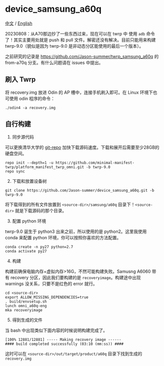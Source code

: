 # device_samsung_a60q

[中文](./README_CN.md) / [English](./README.md)

20230808：从A70那边抄了一些东西过来，现在可以在 twrp 中 使用 `adb` 命令了！其实主要用处就是 push 和 pull 文件。解密还没有解决。目前只能用来构建 twrp-9.0（貌似是因为 twrp-9.0 是非动态分区能使用的最后一个版本）。

之前研究的记录是 https://github.com/Jason-summer/twrp_samsung_a60q 的 from-a70q 分支。有什么问题请在 issues 中提出。

## 刷入 Twrp

将 recovery.img 放进 Odin 的 AP 槽中，连接手机刷入即可。在 Linux 环境下也可使用 odin 程序的命令：

```
./odin4 -a recovery.img
```

## 自行构建

1. 同步源代码

可以更换清华大学的 [git-repo](https://mirror.tuna.tsinghua.edu.cn/help/git-repo/) 加快下载源码速度。下载和展开后需要至少28GB的硬盘空间。

```
repo init --depth=1 -u https://github.com/minimal-manifest-twrp/platform_manifest_twrp_omni.git -b twrp-9.0
repo sync
```

2. 下载和放置设备树

```
git clone https://github.com/Jason-summer/device_samsung_a60q.git -b twrp-9.0
```

将下载得到的所有文件放置到 `<source-dir>/samsung/a60q` 目录下！`<source-dir>` 就是下载源码的那个目录。

3. 配置 python 环境

twrp-9.0 诞生于 python3 出来之前，所以使用的是 python2。这里我使用 conda 来配置 python 环境，你可以按照你喜欢的方法配置。

```
conda create -n py27 python=2.7
conda activate py27
```

4. 构建

构建前确保电脑内存+虚拟内存>16G，不然可能构建失败。Samusng A6060 带有 recovery 分区，因此我们要构建的是 `recoveryimage`。构建途中出现 warnings 没关系，只要不是红色的 error 就行。

```
cd <source-dir>
export ALLOW_MISSING_DEPENDENCIES=true
. build/envsetup.sh
lunch omni_a60q-eng
mka recoveryimage
```

5. 得到生成的文件

当 bash 中出现类似下面内容的时候说明构建完成了。

```
[100% 12881/12881] ----- Making recovery image ------
#### build completed successfully (03:10 (mm:ss)) ####
```

这时可以在 `<source-dir>/out/target/product/a60q` 目录下找到生成的 `recovery.img`
